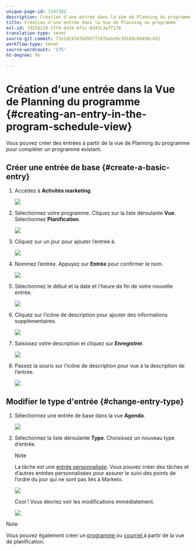```yaml
---
unique-page-id: 1147102
description: Création d'une entrée dans la Vue de Planning du programme - Marketo Docs - Documentation du produit
title: Création d’une entrée dans la Vue de Planning du programme
exl-id: 7d15d110-17f4-4434-bf1c-0343c3a7f176
translation-type: tm+mt
source-git-commit: 72e1d29347bd5b77107da1e9c30169cb6490c432
workflow-type: tm+mt
source-wordcount: '175'
ht-degree: 0%

---
```


# Création d&#39;une entrée dans la Vue de Planning du programme {#creating-an-entry-in-the-program-schedule-view}

Vous pouvez créer des entrées à partir de la vue de Planning du programme pour compléter un programme existant.

## Créer une entrée de base {#create-a-basic-entry}

1. Accédez à **Activités marketing**.

   ![](assets/login-marketing-activities-1.png)

1. Sélectionnez votre programme. Cliquez sur la liste déroulante **Vue**. Sélectionnez **Planification**.

   ![](assets/image2014-9-16-9-3a22-3a7.png)

1. Cliquez sur un jour pour ajouter l’entrée à.

   ![](assets/image2014-9-16-9-3a22-3a33.png)

1. Nommez l’entrée. Appuyez sur **Entrée** pour confirmer le nom.

   ![](assets/image2014-9-16-9-3a22-3a59.png)

1. Sélectionnez le début et la date et l&#39;heure de fin de votre nouvelle entrée.

   ![](assets/image2014-9-16-9-3a23-3a39.png)

1. Cliquez sur l’icône de description pour ajouter des informations supplémentaires.

   ![](assets/image2014-9-16-9-3a25-3a23.png)

1. Saisissez votre description et cliquez sur **Enregistrer**.

   ![](assets/image2014-9-16-9-3a25-3a39.png)

1. Passez la souris sur l’icône de description pour vue à la description de l’entrée.

   ![](assets/image2014-9-16-9-3a25-3a51.png)

## Modifier le type d&#39;entrée {#change-entry-type}

1. Sélectionnez une entrée de base dans la vue **Agenda**.

   ![](assets/image2014-9-16-9-3a26-3a5.png)

1. Sélectionnez la liste déroulante **Type**. Choisissez un nouveau type d’entrée.

   >[!NOTE]
   >
   >La tâche est une [entrée personnalisée](/help/marketo/product-docs/core-marketo-concepts/programs/program-schedule-view/create-custom-entry-types.md). Vous pouvez créer des tâches et d’autres entrées personnalisées pour assurer le suivi des points de l’ordre du jour qui ne sont pas liés à Marketo.

   ![](assets/image2014-9-16-9-3a26-3a36.png)

   Cool ! Vous devriez voir les modifications immédiatement.

   ![](assets/image2014-9-16-9-3a27-3a21.png)

>[!NOTE]
>
> Vous pouvez également créer un [programme ](/help/marketo/product-docs/core-marketo-concepts/programs/program-schedule-view/creating-a-batch-smart-campaign-in-the-program-schedule-view.md) ou [courriel ](/help/marketo/product-docs/core-marketo-concepts/programs/program-schedule-view/creating-a-new-email-program-in-the-schedule-view.md) à partir de la vue de planification.
